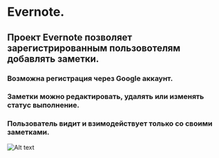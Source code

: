 # Evernote.
## Проект Evernote позволяет зарегистрированным пользовотелям добавлять заметки.
### Возможна регистрация через Google аккаунт.
### Заметки можно редактировать, удалять или изменять статус выполнение. 
### Пользователь видит и взимодействует только со своими заметками.
![Alt text](/home/oleg/Evernote/client/public/evernoteSkrin.png?raw=true "Optional Title")
